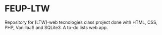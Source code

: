 # FEUP-LTW
Repository for [LTW]-web tecnologies class project done with HTML, CSS, PHP, VanillaJS and SQLite3. A to-do lists web app.
